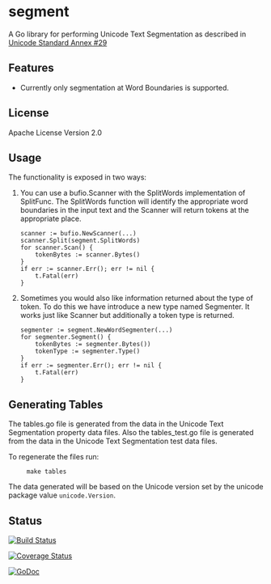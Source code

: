 # segment

A Go library for performing Unicode Text Segmentation
as described in [Unicode Standard Annex #29](http://www.unicode.org/reports/tr29/)

## Features

* Currently only segmentation at Word Boundaries is supported.

## License

Apache License Version 2.0

## Usage

The functionality is exposed in two ways:

1.  You can use a bufio.Scanner with the SplitWords implementation of SplitFunc.
The SplitWords function will identify the appropriate word boundaries in the input
text and the Scanner will return tokens at the appropriate place.

		scanner := bufio.NewScanner(...)
		scanner.Split(segment.SplitWords)
		for scanner.Scan() {
			tokenBytes := scanner.Bytes()
		}
		if err := scanner.Err(); err != nil {
			t.Fatal(err)
		}

2.  Sometimes you would also like information returned about the type of token.
To do this we have introduce a new type named Segmenter.  It works just like Scanner
but additionally a token type is returned.

		segmenter := segment.NewWordSegmenter(...)
		for segmenter.Segment() {
			tokenBytes := segmenter.Bytes())
			tokenType := segmenter.Type()
		}
		if err := segmenter.Err(); err != nil {
			t.Fatal(err)
		}

## Generating Tables

The tables.go file is generated from the data in the Unicode Text Segmentation property data files.  Also the tables_test.go file is generated from the data in the Unicode Text Segmentation test data files.

To regenerate the files run:

         make tables

 The data generated will be based on the Unicode version set by the unicode package value ```unicode.Version```.

## Status


 [![Build Status](https://drone.io/github.com/blevesearch/segment/status.png)](https://drone.io/github.com/blevesearch/segment/latest)

 [![Coverage Status](https://img.shields.io/coveralls/blevesearch/segment.svg)](https://coveralls.io/r/blevesearch/segment?branch=master)

 [![GoDoc](https://godoc.org/github.com/blevesearch/segment?status.svg)](https://godoc.org/github.com/blevesearch/segment)
